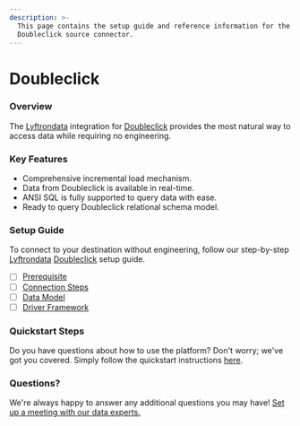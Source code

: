 ```yaml
---
description: >-
  This page contains the setup guide and reference information for the
  Doubleclick source connector.
---
```


# Doubleclick

### Overview

The [Lyftrondata](https://www.lyftrondata.com/) integration for [Doubleclick](None/) provides the most natural way to access data while requiring no engineering.

### Key Features

* Comprehensive incremental load mechanism.
* Data from Doubleclick is available in real-time.
* ANSI SQL is fully supported to query data with ease.
* Ready to query Doubleclick relational schema model.

### Setup Guide

To connect to your destination without engineering, follow our step-by-step [Lyftrondata](https://www.lyftrondata.com/) [Doubleclick](None/) setup guide.

* [ ] [Prerequisite](prerequisite.md)
* [ ] [Connection Steps](connection-steps.md)
* [ ] [Data Model](data-model/erd.md)
* [ ] [Driver Framework](driver-framework/)

### Quickstart Steps

Do you have questions about how to use the platform? Don't worry; we've got you covered. Simply follow the quickstart instructions [here](../../).

### Questions? <a href="#questions" id="questions"></a>

We're always happy to answer any additional questions you may have! [Set up a meeting with our data experts.](https://www.lyftrondata.com/book-a-meeting/)
